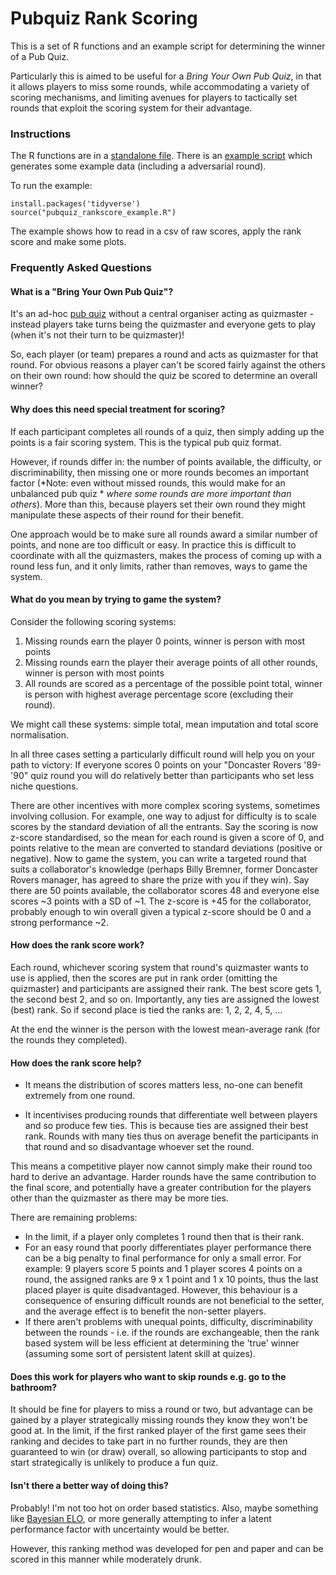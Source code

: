 # Pubquiz Rank Scoring

This is a set of R functions and an example script for determining the winner of
a Pub Quiz.

Particularly this is aimed to be useful for a 
*Bring Your Own Pub Quiz*, in that it allows players to miss some rounds, while 
accommodating a variety of scoring mechanisms, and limiting avenues for
players to tactically set rounds that exploit the scoring system for 
their advantage.

### Instructions

The R functions are in a [standalone file](pubquiz_rankscore_functions.R).
There is an [example script](pubquiz_rankscore_example.R) which generates some
example data (including a adversarial round).

To run the example:
```
install.packages('tidyverse')
source("pubquiz_rankscore_example.R")
```

The example shows how to read in a csv of raw scores, apply the rank score
and make some plots.

### Frequently Asked Questions

#### What is a "Bring Your Own Pub Quiz"?

It's an ad-hoc [pub quiz](https://en.wikipedia.org/wiki/Pub_quiz) without a 
central organiser acting as quizmaster - instead players take turns being the
quizmaster and everyone gets to play (when it's not their turn to be quizmaster)!

So, each player (or team) prepares a round and acts as quizmaster for that round.
For obvious reasons a player can't be scored fairly against the others 
on their own round: 
how should the quiz be scored to determine an overall winner?

#### Why does this need special treatment for scoring?

If each participant completes all rounds of a quiz, then simply adding up the 
points is a fair scoring system. This is the typical pub quiz format.

However, if rounds differ in: the 
number of points available, the difficulty, or discriminability, 
then missing one or more rounds becomes an important factor
(*Note: even without missed rounds, this would make for an unbalanced pub quiz *
*where some rounds are more important than others*). More than this, because 
players set their own round they might manipulate these aspects of their round 
for their benefit.

One approach would be to make sure all rounds award a similar number of points, 
and none are too difficult or easy. In practice this is difficult to coordinate
with all the quizmasters, makes the process of coming up with a round less fun, 
and it only limits, rather than removes, ways to game the system.

#### What do you mean by trying to game the system?

Consider the following scoring systems:

1. Missing rounds earn the player 0 points, winner is person with most points
2. Missing rounds earn the player their average points of all other rounds, winner is person with most points
3. All rounds are scored as a percentage of the possible point total, winner is person with highest average percentage score (excluding their round).

We might call these systems: simple total, 
mean imputation and total score normalisation.

In all three cases setting a particularly difficult round will help you on your path
to victory: If everyone scores 0 points on your 
"Doncaster Rovers '89-'90" quiz round you will do relatively better than participants
who set less niche questions.

There are other incentives with more complex scoring systems, sometimes involving 
collusion. For example, one way to adjust for difficulty is to scale scores 
by the standard deviation of all the entrants. 
Say the scoring is now z-score standardised, so the 
mean for each round is given a score of 0, and points relative to the mean are 
converted to standard deviations (positive or negative). Now to game the system, 
you can write a targeted 
round that suits a collaborator's knowledge
(perhaps Billy Bremner, former Doncaster Rovers manager, has 
agreed to share the prize with you if they win). Say there are 50 points
available, the collaborator scores 48 and everyone else scores ~3 points with 
a SD of ~1. The z-score is +45 for the collaborator, probably enough to win
overall given a typical z-score should be 0 and a strong performance ~2.


#### How does the rank score work?

Each round, whichever scoring system that round's quizmaster wants to use is applied,
then the scores are put in rank order (omitting the quizmaster) and participants
are assigned their rank. The best score gets 1, the second best 2, and so on. 
Importantly, any ties are assigned the lowest (best) rank. So if
second place is tied the ranks are: 1, 2, 2, 4, 5, ...

At the end the winner is the person with the lowest mean-average rank (for the 
rounds they completed).

#### How does the rank score help?

* It means the distribution of scores matters less, no-one can benefit extremely
from one round.

* It incentivises producing rounds that differentiate well between players and 
so produce few ties. This is because ties are assigned their best rank. 
Rounds with many ties thus on average benefit the participants in that round and
so disadvantage whoever set the round.

This means a competitive player now cannot simply make their round too hard 
to derive an advantage. Harder rounds have the same contribution to the 
final score, and potentially have a greater contribution for the players other
than the quizmaster as there may be more ties.

There are remaining problems:

 * In the limit, if a player only completes 1 round then that is their rank.
 * For an easy round that poorly differentiates player performance there can be 
  a big penalty to final performance for only a small error. For example: 
  9 players score 5 points and 1 player scores 4 points on a round, the assigned
  ranks are 9 x 1 point and 1 x 10 points, thus the last placed player 
  is quite disadvantaged. However, this behaviour is a consequence of ensuring
  difficult rounds are not beneficial to the setter, and the average effect is 
  to benefit the non-setter players.
 * If there aren't problems with unequal points, difficulty, discriminability
 between the rounds - i.e. if the rounds are exchangeable, then the rank based
 system will be less efficient at determining the 'true' winner (assuming
 some sort of persistent latent skill at quizes).

#### Does this work for players who want to skip rounds e.g. go to the bathroom?

It should be fine for players to miss a round or two, but advantage can be 
gained by a player strategically missing rounds they know they won't be good at.
In the limit, if the first ranked player of the first game sees their ranking 
and decides to take part in no further rounds, they are then guaranteed to win
(or draw) overall, so allowing participants to stop and start strategically is
unlikely to produce a fun quiz.

#### Isn't there a better way of doing this?

Probably! I'm not too hot on order based statistics. Also, 
maybe something like [Bayesian ELO](https://www.remi-coulom.fr/Bayesian-Elo/),
or more generally attempting to infer a latent performance factor with uncertainty
would be better.

However, this ranking method was developed for pen and paper and can be scored 
in this manner while moderately drunk.


